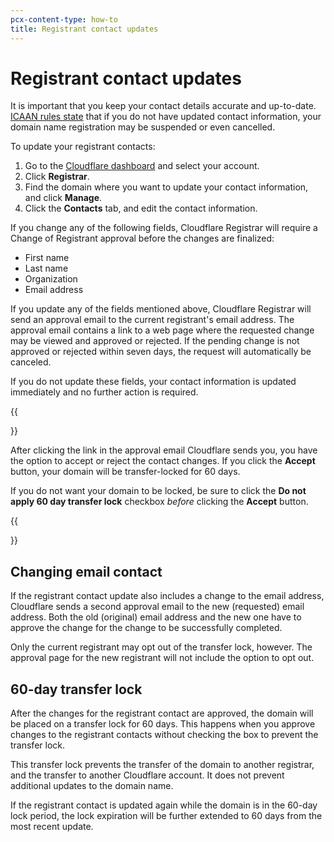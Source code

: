 ```yaml
---
pcx-content-type: how-to
title: Registrant contact updates
---
```


# Registrant contact updates

It is important that you keep your contact details accurate and up-to-date. [ICAAN rules state](https://www.icann.org/resources/pages/registrant-contact-information-wdrp-2017-08-31-en) that if you do not have updated contact information, your domain name registration may be suspended or even cancelled.

To update your registrant contacts:

1. Go to the [Cloudflare dashboard](https://dash.cloudflare.com/login) and select your account.
2. Click **Registrar**.
3. Find the domain where you want to update your contact information, and click **Manage**.
4. Click the **Contacts** tab, and edit the contact information.

If you change any of the following fields, Cloudflare Registrar will require a Change of Registrant approval before the changes are finalized:

- First name
- Last name
- Organization
- Email address

If you update any of the fields mentioned above, Cloudflare Registrar will send an approval email to the current registrant's email address. The approval email contains a link to a web page where the requested change may be viewed and approved or rejected. If the pending change is not approved or rejected within seven days, the request will automatically be canceled.

If you do not update these fields, your contact information is updated immediately and no further action is required.

{{<Aside type="warning" header="Important">}}

After clicking the link in the approval email Cloudflare sends you, you have the option to accept or reject the contact changes. If you click the **Accept** button, your domain will be transfer-locked for 60 days.

If you do not want your domain to be locked, be sure to click the **Do not apply 60 day transfer lock** checkbox _before_ clicking the **Accept** button.

{{</Aside>}}

## Changing email contact

If the registrant contact update also includes a change to the email address, Cloudflare sends a second approval email to the new (requested) email address. Both the old (original) email address and the new one have to approve the change for the change to be successfully completed.

Only the current registrant may opt out of the transfer lock, however. The approval page for the new registrant will not include the option to opt out.

## 60-day transfer lock

After the changes for the registrant contact are approved, the domain will be placed on a transfer lock for 60 days. This happens when you approve changes to the registrant contacts without checking the box to prevent the transfer lock.

This transfer lock prevents the transfer of the domain to another registrar, and the transfer to another Cloudflare account. It does not prevent additional updates to the domain name.

If the registrant contact is updated again while the domain is in the 60-day lock period, the lock expiration will be further extended to 60 days from the most recent update.
